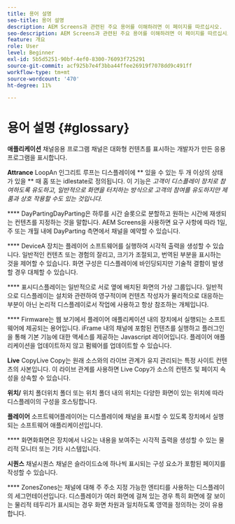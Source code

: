 ```yaml
---
title: 용어 설명
seo-title: 용어 설명
description: AEM Screens과 관련된 주요 용어를 이해하려면 이 페이지를 따르십시오.
seo-description: AEM Screens과 관련된 주요 용어를 이해하려면 이 페이지를 따르십시오.
feature: 개요
role: User
level: Beginner
exl-id: 5b5d5251-90bf-4ef0-8300-76093f725291
source-git-commit: acf925b7e4f3bba44ffee26919f7078dd9c491ff
workflow-type: tm+mt
source-wordcount: '470'
ht-degree: 11%

---
```


# 용어 설명 {#glossary}

**애플리케이션** 채널응용 프로그램 채널은 대화형 컨텐츠를 표시하는 개발자가 만든 응용 프로그램을 표시합니다.

**Attrance** LoopAn 인그리트 루프는 디스플레이에  ** 있을 수 있는 두 개 이상의 상태가 있을  ** 때 홈 또는 idlestate로 정의됩니다. 이 기능은 *고객이 디스플레이 장치로 참여하도록 유도하고, 일반적으로 화면을 터치하는 방식으로 고객의 참여를 유도하지만 제품과 상호 작용할 수도 있는 것입니다.*

**** DayPartingDayParting은 하루를 시간 슬롯으로 분할하고 원하는 시간에 재생되는 컨텐츠를 지정하는 것을 말합니다. AEM Screens을 사용하면 요구 사항에 따라 1일, 주 또는 개월 내에 DayParting 측면에서 채널을 예약할 수 있습니다.

**** DeviceA 장치는 플레이어 소프트웨어를 실행하여 시각적 출력을 생성할 수 있습니다. 일반적인 컨텐츠 또는 경험의 잘리고, 크기가 조절되고, 번역된 부분을 표시하는 것을 제어할 수 있습니다. 화면 구성은 디스플레이에 바인딩되지만 기술적 결함이 발생할 경우 대체할 수 있습니다.

**** 표시디스플레이는 일반적으로 서로 옆에 배치된 화면의 가상 그룹입니다. 일반적으로 디스플레이는 설치와 관련하여 영구적이며 컨텐츠 작성자가 물리적으로 대응하는 부분이 아닌 논리적 디스플레이로서 작업에 사용하고 항상 참조하는 개체입니다.

**** Firmware는 웹 보기에서 플레이어 애플리케이션 내의 장치에서 실행되는 소프트웨어에 제공되는 용어입니다. iFrame 내의 채널에 포함된 컨텐츠를 실행하고 플러그인을 통해 기본 기능에 대한 액세스를 제공하는 Javascript 레이어입니다. 플레이어 애플리케이션을 업데이트하지 않고 펌웨어를 업데이트할 수 있습니다.

**Live** CopyLive Copy는 원래 소스와의 라이브 관계가 유지 관리되는 특정 사이트 컨텐츠의 사본입니다. 이 라이브 관계를 사용하면 Live Copy가 소스의 컨텐츠 및 페이지 속성을 상속할 수 있습니다.

**위치/** 위치 폴더위치 폴더 또는 위치 폴더 내의 위치는 다양한 화면이 있는 위치에 따라 디스플레이의 구성을 호스팅합니다.

**플레이어** 소프트웨어플레이어는 디스플레이에 채널을 표시할 수 있도록 장치에서 실행되는 소프트웨어 애플리케이션입니다.

**** 화면화화면은 장치에서 나오는 내용을 보여주는 시각적 출력을 생성할 수 있는 물리적 모니터 또는 기타 시스템입니다.

**시퀀스** 채널시퀀스 채널은 슬라이드쇼에 하나씩 표시되는 구성 요소가 포함된 페이지를 작성할 수 있습니다.

**** ZonesZones는 채널에 대해 주 주소 지정 가능한 엔티티를 사용하는 디스플레이의 세그먼테이션입니다. 디스플레이가 여러 화면에 걸쳐 있는 경우 특히 화면에 잘 보이는 물리적 테두리가 표시되는 경우 화면 차원과 일치하도록 영역을 정의하는 것이 유용합니다.
